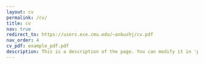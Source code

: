 ```yaml
---
layout: cv
permalink: /cv/
title: cv
nav: true
redirect_to: https://users.ece.cmu.edu/~ankushj/cv.pdf
nav_order: 4
cv_pdf: example_pdf.pdf
description: This is a description of the page. You can modify it in 'pages/_cv.md'. You can also change or remove the top pdf download button.
---
```

